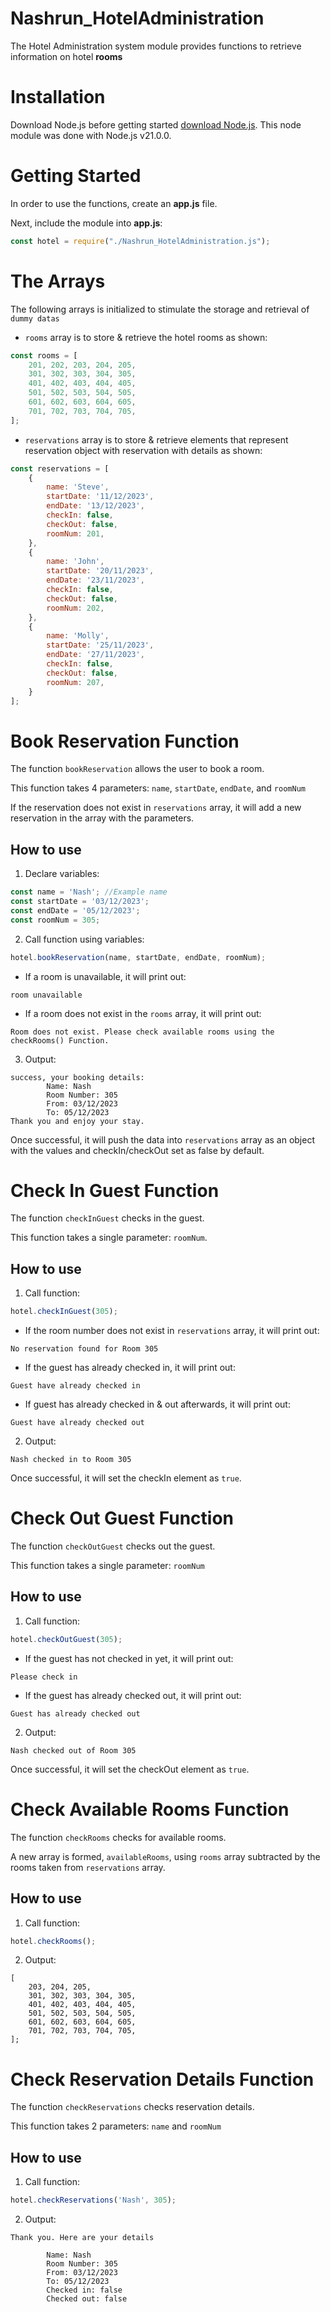 # Nashrun_HotelAdministration
The Hotel Administration system module provides functions to retrieve information on hotel **rooms** 

# Installation

Download Node.js before getting started [download Node.js](https://nodejs.org/en/download). This node module was done with Node.js v21.0.0.

# Getting Started

In order to use the functions, create an **app.js** file.

Next, include the module into **app.js**:

```javascript
const hotel = require("./Nashrun_HotelAdministration.js");
```

# The Arrays

The following arrays is initialized to stimulate the storage and retrieval of `dummy datas`
- `rooms` array is to store & retrieve the hotel rooms as shown:

```javascript
const rooms = [
    201, 202, 203, 204, 205,
    301, 302, 303, 304, 305,
    401, 402, 403, 404, 405,
    501, 502, 503, 504, 505,
    601, 602, 603, 604, 605,
    701, 702, 703, 704, 705,
];
```

- `reservations` array is to store & retrieve elements that represent reservation object with reservation with details as shown:

```javascript
const reservations = [
    {
        name: 'Steve',
        startDate: '11/12/2023',
        endDate: '13/12/2023',
        checkIn: false,
        checkOut: false,
        roomNum: 201,
    },
    {
        name: 'John',
        startDate: '20/11/2023',
        endDate: '23/11/2023',
        checkIn: false,
        checkOut: false,
        roomNum: 202,
    },
    {
        name: 'Molly',
        startDate: '25/11/2023',
        endDate: '27/11/2023',
        checkIn: false,
        checkOut: false,
        roomNum: 207,
    }
];
```

# Book Reservation Function
The function `bookReservation` allows the user to book a room.

This function takes 4 parameters: `name`, `startDate`, `endDate`, and `roomNum`

If the reservation does not exist in `reservations` array, it will add a new reservation in the array with the parameters.

## How to use
1. Declare variables:
```javascript
const name = 'Nash'; //Example name
const startDate = '03/12/2023';
const endDate = '05/12/2023';
const roomNum = 305;
```

2. Call function using variables:
```javascript
hotel.bookReservation(name, startDate, endDate, roomNum);
```
- If a room is unavailable, it will print out:
```
room unavailable
```
- If a room does not exist in the `rooms` array, it will print out:
```
Room does not exist. Please check available rooms using the checkRooms() Function.
```

3. Output:
```
success, your booking details:
        Name: Nash
        Room Number: 305
        From: 03/12/2023
        To: 05/12/2023
Thank you and enjoy your stay.
```
Once successful, it will push the data into `reservations` array as an object with the values and checkIn/checkOut set as false by default.

# Check In Guest Function
The function `checkInGuest` checks in the guest.

This function takes a single parameter: `roomNum`.

## How to use
1. Call function:
```javascript
hotel.checkInGuest(305);
```
- If the room number does not exist in `reservations` array, it will print out:
```
No reservation found for Room 305
```
- If the guest has already checked in, it will print out:
```
Guest have already checked in
```
- If guest has already checked in & out afterwards, it will print out:
```
Guest have already checked out
```

2. Output:
```
Nash checked in to Room 305
```
Once successful, it will set the checkIn element as `true`.

# Check Out Guest Function
The function `checkOutGuest` checks out the guest.

This function takes a single parameter: `roomNum`

## How to use
1. Call function:
```javascript
hotel.checkOutGuest(305);
```
- If the guest has not checked in yet, it will print out:
```
Please check in
```
- If the guest has already checked out, it will print out:
```
Guest has already checked out
```

2. Output:
```
Nash checked out of Room 305
```
Once successful, it will set the checkOut element as `true`.

# Check Available Rooms Function
The function `checkRooms` checks for available rooms.

A new array is formed, `availableRooms`, using `rooms` array subtracted by the rooms taken from `reservations` array.

## How to use
1. Call function:
```javascript
hotel.checkRooms();
```

2. Output:
```
[
    203, 204, 205,
    301, 302, 303, 304, 305,
    401, 402, 403, 404, 405,
    501, 502, 503, 504, 505,
    601, 602, 603, 604, 605,
    701, 702, 703, 704, 705,
];
```

# Check Reservation Details Function
The function `checkReservations` checks reservation details.

This function takes 2 parameters: `name` and `roomNum`

## How to use
1. Call function:
```javascript
hotel.checkReservations('Nash', 305);
```

2. Output:
```
Thank you. Here are your details

        Name: Nash
        Room Number: 305
        From: 03/12/2023
        To: 05/12/2023
        Checked in: false
        Checked out: false
```